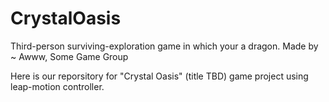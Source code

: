 # CrystalOasis
Third-person surviving-exploration game in which your a dragon.
Made by ~ Awww, Some Game Group

Here is our reporsitory for "Crystal Oasis" (title TBD) game project using leap-motion controller.
